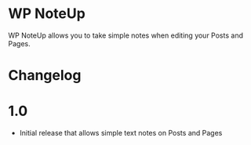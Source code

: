 # WP NoteUp

WP NoteUp allows you to take simple notes when editing your Posts and Pages.

# Changelog

# 1.0

- Initial release that allows simple text notes on Posts and Pages
